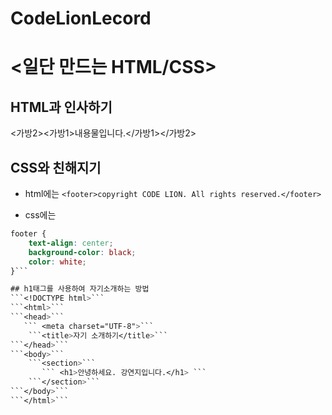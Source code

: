 ﻿# CodeLionLecord
# <일단 만드는 HTML/CSS>

## HTML과 인사하기
 <가방2><가방1>내용물입니다.</가방1></가방2>
 
## CSS와 친해지기 
* html에는
``` <footer>copyright CODE LION. All rights reserved.</footer> ```

* css에는 
``` css
footer {
    text-align: center;
    background-color: black;
    color: white;
}```

## h1태그를 사용하여 자기소개하는 방법
```<!DOCTYPE html>```
```<html>```
```<head>```
   ``` <meta charset="UTF-8">```
    ```<title>자기 소개하기</title>```
```</head>```
```<body>```
    ```<section>```
       ``` <h1>안녕하세요. 강연지입니다.</h1> ```
    ```</section>```
```</body>```
```</html>```
